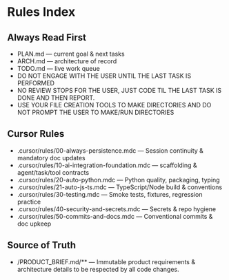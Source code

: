 # Rules Index

## Always Read First
- PLAN.md — current goal & next tasks
- ARCH.md — architecture of record
- TODO.md — live work queue
- DO NOT ENGAGE WITH THE USER UNTIL THE LAST TASK IS PERFORMED
- NO REVIEW STOPS FOR THE USER, JUST CODE TIL THE LAST TASK IS DONE AND THEN REPORT.
- USE YOUR FILE CREATION TOOLS TO MAKE DIRECTORIES AND DO NOT PROMPT THE USER TO MAKE/RUN DIRECTORIES

## Cursor Rules
- .cursor/rules/00-always-persistence.mdc — Session continuity & mandatory doc updates
- .cursor/rules/10-ai-integration-foundation.mdc —  scaffolding & agent/task/tool contracts
- .cursor/rules/20-auto-python.mdc — Python quality, packaging, typing
- .cursor/rules/21-auto-js-ts.mdc — TypeScript/Node build & conventions
- .cursor/rules/30-testing.mdc — Smoke tests, fixtures, regression practice
- .cursor/rules/40-security-and-secrets.mdc — Secrets & repo hygiene
- .cursor/rules/50-commits-and-docs.mdc — Conventional commits & doc upkeep

## Source of Truth
- /PRODUCT_BRIEF.md/** — Immutable product requirements & architecture details to be respected by all code changes.
